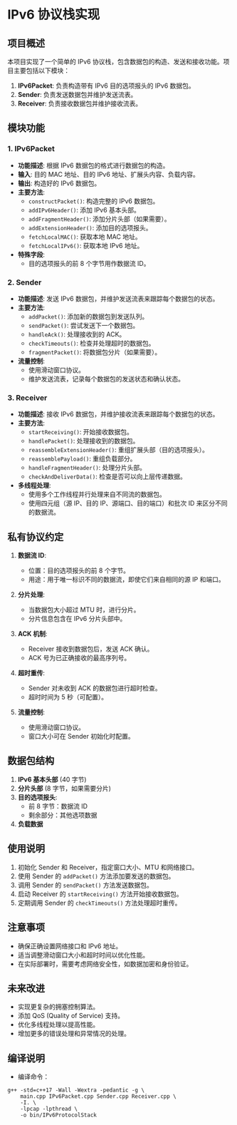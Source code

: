 # IPv6 协议栈实现

## 项目概述

本项目实现了一个简单的 IPv6 协议栈，包含数据包的构造、发送和接收功能。项目主要包括以下模块：

1. **IPv6Packet**: 负责构造带有 IPv6 目的选项报头的 IPv6 数据包。
2. **Sender**: 负责发送数据包并维护发送流表。
3. **Receiver**: 负责接收数据包并维护接收流表。

## 模块功能

### 1. IPv6Packet

- **功能描述**: 根据 IPv6 数据包的格式进行数据包的构造。
- **输入**: 目的 MAC 地址、目的 IPv6 地址、扩展头内容、负载内容。
- **输出**: 构造好的 IPv6 数据包。
- **主要方法**:
  - `constructPacket()`: 构造完整的 IPv6 数据包。
  - `addIPv6Header()`: 添加 IPv6 基本头部。
  - `addFragmentHeader()`: 添加分片头部（如果需要）。
  - `addExtensionHeader()`: 添加目的选项报头。
  - `fetchLocalMAC()`: 获取本地 MAC 地址。
  - `fetchLocalIPv6()`: 获取本地 IPv6 地址。
- **特殊字段**:
  - 目的选项报头的前 8 个字节用作数据流 ID。

### 2. Sender

- **功能描述**: 发送 IPv6 数据包，并维护发送流表来跟踪每个数据包的状态。
- **主要方法**:
  - `addPacket()`: 添加新的数据包到发送队列。
  - `sendPacket()`: 尝试发送下一个数据包。
  - `handleAck()`: 处理接收到的 ACK。
  - `checkTimeouts()`: 检查并处理超时的数据包。
  - `fragmentPacket()`: 将数据包分片（如果需要）。
- **流量控制**:
  - 使用滑动窗口协议。
  - 维护发送流表，记录每个数据包的发送状态和确认状态。

### 3. Receiver

- **功能描述**: 接收 IPv6 数据包，并维护接收流表来跟踪每个数据包的状态。
- **主要方法**:
  - `startReceiving()`: 开始接收数据包。
  - `handlePacket()`: 处理接收到的数据包。
  - `reassembleExtensionHeader()`: 重组扩展头部（目的选项报头）。
  - `reassemblePayload()`: 重组负载部分。
  - `handleFragmentHeader()`: 处理分片头部。
  - `checkAndDeliverData()`: 检查是否可以向上层传递数据。
- **多线程处理**:
  - 使用多个工作线程并行处理来自不同流的数据包。
  - 使用四元组（源 IP、目的 IP、源端口、目的端口）和批次 ID 来区分不同的数据流。

## 私有协议约定

1. **数据流 ID**:
   - 位置：目的选项报头的前 8 个字节。
   - 用途：用于唯一标识不同的数据流，即使它们来自相同的源 IP 和端口。

2. **分片处理**:
   - 当数据包大小超过 MTU 时，进行分片。
   - 分片信息包含在 IPv6 分片头部中。

3. **ACK 机制**:
   - Receiver 接收到数据包后，发送 ACK 确认。
   - ACK 号为已正确接收的最高序列号。

4. **超时重传**:
   - Sender 对未收到 ACK 的数据包进行超时检查。
   - 超时时间为 5 秒（可配置）。

5. **流量控制**:
   - 使用滑动窗口协议。
   - 窗口大小可在 Sender 初始化时配置。

## 数据包结构

1. **IPv6 基本头部** (40 字节)
2. **分片头部** (8 字节，如果需要分片)
3. **目的选项报头**:
   - 前 8 字节：数据流 ID
   - 剩余部分：其他选项数据
4. **负载数据**

## 使用说明

1. 初始化 Sender 和 Receiver，指定窗口大小、MTU 和网络接口。
2. 使用 Sender 的 `addPacket()` 方法添加要发送的数据包。
3. 调用 Sender 的 `sendPacket()` 方法发送数据包。
4. 启动 Receiver 的 `startReceiving()` 方法开始接收数据包。
5. 定期调用 Sender 的 `checkTimeouts()` 方法处理超时重传。

## 注意事项

- 确保正确设置网络接口和 IPv6 地址。
- 适当调整滑动窗口大小和超时时间以优化性能。
- 在实际部署时，需要考虑网络安全性，如数据加密和身份验证。

## 未来改进
- 实现更复杂的拥塞控制算法。
- 添加 QoS (Quality of Service) 支持。
- 优化多线程处理以提高性能。
- 增加更多的错误处理和异常情况的处理。

## 编译说明
- 编译命令：
```
g++ -std=c++17 -Wall -Wextra -pedantic -g \
    main.cpp IPv6Packet.cpp Sender.cpp Receiver.cpp \
    -I. \
    -lpcap -lpthread \
    -o bin/IPv6ProtocolStack
```
